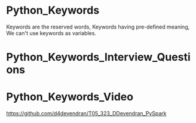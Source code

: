 # Python_Keywords

Keywords are the reserved words,
Keywords having pre-defined meaning,
We can't use keywords as variables.

# Python_Keywords_Interview_Questions

# Python_Keywords_Video
https://github.com/d4devendran/T05_323_DDevendran_PySpark
